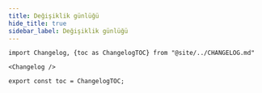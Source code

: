 ```yaml
---
title: Değişiklik günlüğü
hide_title: true
sidebar_label: Değişiklik günlüğü
---
```


```mdx-code-block
import Changelog, {toc as ChangelogTOC} from "@site/../CHANGELOG.md"

<Changelog />

export const toc = ChangelogTOC;
```
